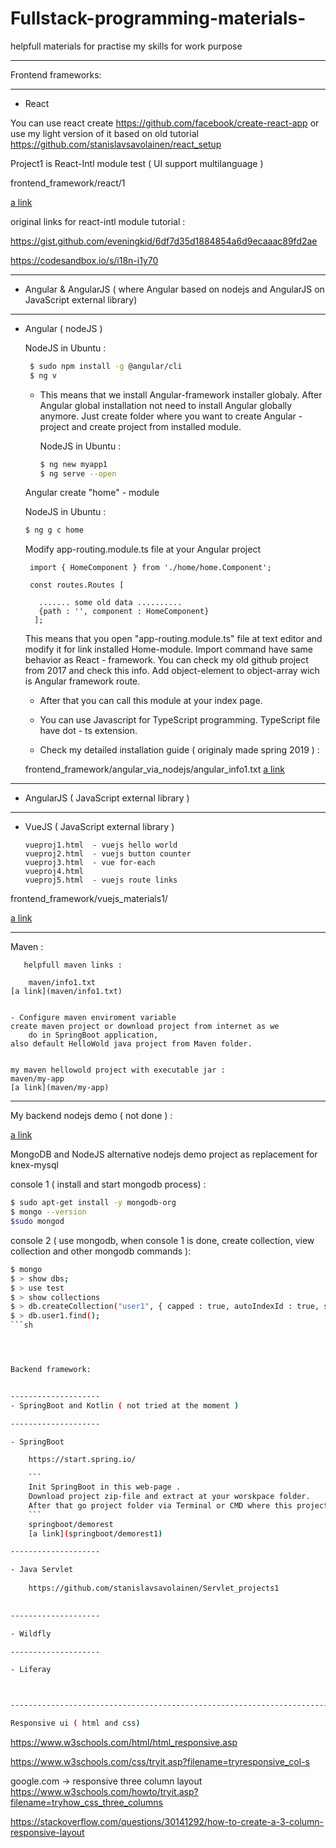 # Fullstack-programming-materials-
helpfull materials for practise my skills for work purpose


--------------------------------------------------------------------------


Frontend frameworks:

--------------------

- React

You can use react create https://github.com/facebook/create-react-app
or use my light version of it based on old tutorial https://github.com/stanislavsavolainen/react_setup



Project1 is React-Intl module test ( UI support multilanguage ) 

frontend_framework/react/1

[a link](frontend_framework/react/1)


original links for react-intl module tutorial : 

https://gist.github.com/eveningkid/6df7d35d1884854a6d9ecaaac89fd2ae

https://codesandbox.io/s/i18n-i1y70


--------------------

- Angular & AngularJS   ( where Angular based on nodejs and AngularJS on JavaScript external library)

--------------------

- Angular ( nodeJS )

	NodeJS in Ubuntu  : 
	```sh
	 $ sudo npm install -g @angular/cli
	 $ ng v
	```

  - This means that we install Angular-framework installer globaly. After Angular global installation
   not need to install Angular globally anymore. Just create folder where you want to create Angular - project and create project
   from installed module.  
    
    NodeJS in Ubuntu  :
    ```sh
    $ ng new myapp1
    $ ng serve --open
    ```

   Angular create "home" - module
   
    NodeJS in Ubuntu  :
    ```sh
    $ ng g c home
    ```
    Modify app-routing.module.ts file at your Angular project

    ```
     import { HomeComponent } from './home/home.Component';
      
     const routes.Routes [

       ....... some old data ..........
       {path : '', component : HomeComponent}
      ];

    ```
    This means that you open "app-routing.module.ts" file at text editor and modify it for link installed Home-module.
    Import command have same behavior as React - framework. You can check my old github project from 2017 and check this info.
    Add object-element to object-array wich is Angular framework route. 
   
    - After that you can call this module at your index page.
    
    - You can use Javascript for TypeScript programming. TypeScript file have dot - ts extension. 

    - Check my detailed installation guide ( originaly made spring 2019 ) :	

     frontend_framework/angular_via_nodejs/angular_info1.txt
	[a link](frontend_framework/angular_via_nodejs/angular_info1.txt)	


--------------------

- AngularJS ( JavaScript external library )


--------------------

- VueJS ( JavaScript external library )
     ```
     vueproj1.html  - vuejs hello world
     vueproj2.html  - vuejs button counter
     vueproj3.html  - vue for-each 
     vueproj4.html
     vueproj5.html  - vuejs route links

    ```

frontend_framework/vuejs_materials1/

[a link](frontend_framework/vuejs_materials1/)

--------------------------------------------------------------------------

   Maven :   

       helpfull maven links : 
         
        maven/info1.txt
	[a link](maven/info1.txt)


	- Configure maven enviroment variable
	create maven project or download project from internet as we 
        do in SpringBoot application, 
	also default HelloWold java project from Maven folder.
        
      
	my maven hellowold project with executable jar :
	maven/my-app
	[a link](maven/my-app)

       

--------------------------------------------------------------------------

My backend nodejs demo ( not done ) :

[a link](backend/nodejs_proj1/)


MongoDB and NodeJS alternative nodejs demo project as replacement for knex-mysql

console 1 ( install and start mongodb process) :

```sh 
$ sudo apt-get install -y mongodb-org
$ mongo --version
$sudo mongod
```
 
console 2  ( use mongodb, when console 1 is done, create collection, view collection and other mongodb commands ):

```sh 
$ mongo
$ > show dbs;
$ > use test
$ > show collections
$ > db.createCollection("user1", { capped : true, autoIndexId : true, size: 6142800, max : 10000 } )
$ > db.user1.find();
```sh




Backend framework:


--------------------
- SpringBoot and Kotlin ( not tried at the moment )

--------------------

- SpringBoot

    https://start.spring.io/

    ```	
    Init SpringBoot in this web-page . 
    Download project zip-file and extract at your worskpace folder. 
    After that go project folder via Terminal or CMD where this project pom.xml and run "mvn install" 
    ```
    springboot/demorest
	[a link](springboot/demorest1)

--------------------

- Java Servlet
   
    https://github.com/stanislavsavolainen/Servlet_projects1
    

--------------------

- Wildfly

--------------------

- Liferay



--------------------------------------------------------------------------

Responsive ui ( html and css)

```
https://www.w3schools.com/html/html_responsive.asp

https://www.w3schools.com/css/tryit.asp?filename=tryresponsive_col-s

google.com -> responsive three column layout
https://www.w3schools.com/howto/tryit.asp?filename=tryhow_css_three_columns

https://stackoverflow.com/questions/30141292/how-to-create-a-3-column-responsive-layout
```
   
    
